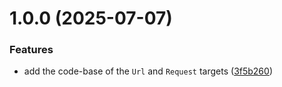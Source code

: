 # 1.0.0 (2025-07-07)


### Features

* add the code-base of the `Url` and `Request` targets ([3f5b260](https://github.com/EmilioOjeda/Networking/commit/3f5b26080bd000591f3a2c7a8e4e3986248ebf5e))



